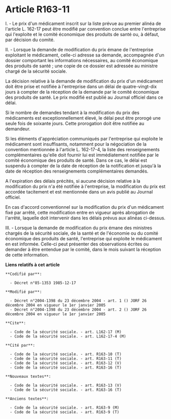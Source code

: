 # Article R163-11

I. - Le prix d'un médicament inscrit sur la liste prévue au premier alinéa de l'article L. 162-17 peut être modifié par
convention conclue entre l'entreprise qui l'exploite et le comité économique des produits de santé ou, à défaut, par décision
du comité.

II. - Lorsque la demande de modification du prix émane de l'entreprise exploitant le médicament, celle-ci adresse sa demande,
accompagnée d'un dossier comportant les informations nécessaires, au comité économique des produits de santé ; une copie de
ce dossier est adressée au ministre chargé de la sécurité sociale.

La décision relative à la demande de modification du prix d'un médicament doit être prise et notifiée à l'entreprise dans un
délai de quatre-vingt-dix jours à compter de la réception de la demande par le comité économique des produits de santé. Le
prix modifié est publié au Journal officiel dans ce délai.

Si le nombre de demandes tendant à la modification du prix des médicaments est exceptionnellement élevé, le délai peut être
prorogé une seule fois de soixante jours. Cette prorogation doit être notifiée au demandeur.

Si les éléments d'appréciation communiqués par l'entreprise qui exploite le médicament sont insuffisants, notamment pour la
négociation de la convention mentionnée à l'article L. 162-17-4, la liste des renseignements complémentaires qu'elle doit
fournir lui est immédiatement notifiée par le comité économique des produits de santé. Dans ce cas, le délai est suspendu à
compter de la date de réception de la notification et jusqu'à la date de réception des renseignements complémentaires
demandés.

A l'expiration des délais précités, si aucune décision relative à la modification du prix n'a été notifiée à l'entreprise, la
modification du prix est accordée tacitement et est mentionnée dans un avis publié au Journal officiel.

En cas d'accord conventionnel sur la modification du prix d'un médicament fixé par arrêté, cette modification entre en
vigueur après abrogation de l'arrêté, laquelle doit intervenir dans les délais prévus aux alinéas ci-dessus.

III. - Lorsque la demande de modification du prix émane des ministres chargés de la sécurité sociale, de la santé et de
l'économie ou du comité économique des produits de santé, l'entreprise qui exploite le médicament en est informée. Celle-ci
peut présenter des observations écrites ou demander à être entendue par le comité, dans le mois suivant la réception de cette
information.

**Liens relatifs à cet article**

	**Codifié par**:

	  - Décret n°85-1353 1985-12-17

	**Modifié par**:

	  - Décret n°2004-1398 du 23 décembre 2004 - art. 1 () JORF 26 décembre 2004 en vigueur le 1er janvier 2005
	  - Décret n°2004-1398 du 23 décembre 2004 - art. 2 () JORF 26 décembre 2004 en vigueur le 1er janvier 2005

	**Cite**:

	  - Code de la sécurité sociale. - art. L162-17 (M)
	  - Code de la sécurité sociale. - art. L162-17-4 (M)

	**Cité par**:

	  - Code de la sécurité sociale. - art. R163-10 (T)
	  - Code de la sécurité sociale. - art. R163-11 (T)
	  - Code de la sécurité sociale. - art. R163-12 (V)
	  - Code de la sécurité sociale. - art. R163-16 (T)

	**Nouveaux textes**:

	  - Code de la sécurité sociale. - art. R163-13 (V)
	  - Code de la sécurité sociale. - art. R163-16 (T)

	**Anciens textes**:

	  - Code de la sécurité sociale. - art. R163-9 (M)
	  - Code de la sécurité sociale. - art. R163-9 (T)
